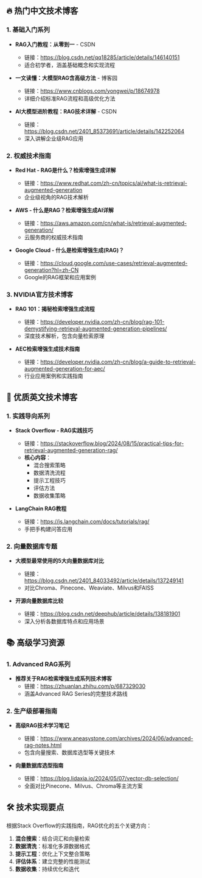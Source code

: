 ## 🔥 热门中文技术博客

### 1. **基础入门系列**
- **RAG入门教程：从零到一** - CSDN
  - 链接：https://blog.csdn.net/qq18285/article/details/146140151
  - 适合初学者，涵盖基础概念和实现流程

- **一文读懂：大模型RAG含高级方法** - 博客园
  - 链接：https://www.cnblogs.com/yongwei/p/18674978
  - 详细介绍标准RAG流程和高级优化方法

- **AI大模型进阶教程：RAG技术详解** - CSDN
  - 链接：https://blog.csdn.net/2401_85373691/article/details/142252064
  - 深入讲解企业级RAG应用

### 2. **权威技术指南**
- **Red Hat - RAG是什么？检索增强生成详解**
  - 链接：https://www.redhat.com/zh-cn/topics/ai/what-is-retrieval-augmented-generation
  - 企业级视角的RAG技术解析

- **AWS - 什么是RAG？检索增强生成AI详解**
  - 链接：https://aws.amazon.com/cn/what-is/retrieval-augmented-generation/
  - 云服务商的权威技术指南

- **Google Cloud - 什么是检索增强生成(RAG)？**
  - 链接：https://cloud.google.com/use-cases/retrieval-augmented-generation?hl=zh-CN
  - Google的RAG框架和应用案例

### 3. **NVIDIA官方技术博客**
- **RAG 101：揭秘检索增强生成流程**
  - 链接：https://developer.nvidia.com/zh-cn/blog/rag-101-demystifying-retrieval-augmented-generation-pipelines/
  - 深度技术解析，包含向量检索原理

- **AEC检索增强生成技术指南**
  - 链接：https://developer.nvidia.com/zh-cn/blog/a-guide-to-retrieval-augmented-generation-for-aec/
  - 行业应用案例和实践指南

## 🌟 优质英文技术博客

### 1. **实践导向系列**
- **Stack Overflow - RAG实践技巧**
  - 链接：https://stackoverflow.blog/2024/08/15/practical-tips-for-retrieval-augmented-generation-rag/
  - **核心内容**：
    - 混合搜索策略
    - 数据清洗流程
    - 提示工程技巧
    - 评估方法
    - 数据收集策略

- **LangChain RAG教程**
  - 链接：https://js.langchain.com/docs/tutorials/rag/
  - 手把手构建问答应用

### 2. **向量数据库专题**
- **大模型最常使用的5大向量数据库对比**
  - 链接：https://blog.csdn.net/2401_84033492/article/details/137249141
  - 对比Chroma、Pinecone、Weaviate、Milvus和FAISS

- **开源向量数据库比较**
  - 链接：https://blog.csdn.net/deephub/article/details/138181901
  - 深入分析各数据库特点和应用场景

## 📚 高级学习资源

### 1. **Advanced RAG系列**
- **推荐关于RAG检索增强生成系列技术博客**
  - 链接：https://zhuanlan.zhihu.com/p/687329030
  - 涵盖Advanced RAG Series的完整技术路线

### 2. **生产级部署指南**
- **高级RAG技术学习笔记**
  - 链接：https://www.aneasystone.com/archives/2024/06/advanced-rag-notes.html
  - 包含向量搜索、数据库选型等关键技术

- **向量数据库选型指南**
  - 链接：https://blog.lidaxia.io/2024/05/07/vector-db-selection/
  - 全面对比Pinecone、Milvus、Chroma等主流方案

## 🛠 技术实现要点

根据Stack Overflow的实践指南，RAG优化的五个关键方向：

1. **混合搜索**：结合词汇和向量检索
2. **数据清洗**：标准化多源数据格式
3. **提示工程**：优化上下文整合策略
4. **评估体系**：建立完整的性能测试
5. **数据收集**：持续优化和迭代
